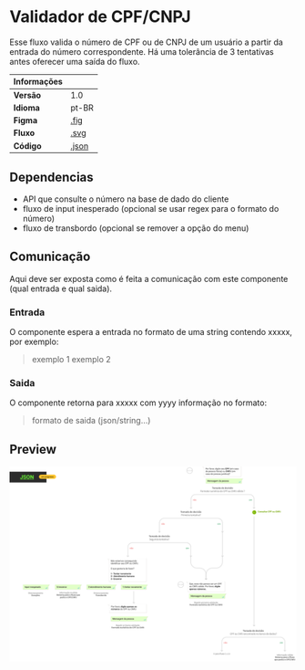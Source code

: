 # Validador de CPF/CNPJ

Esse fluxo valida o número de CPF ou de CNPJ de um usuário a partir da entrada do número correspondente.
Há uma tolerância de 3 tentativas antes oferecer uma saída do fluxo.

| Informações |                                    |
|-------------|------------------------------------|
| **Versão**  | 1.0                                |
| **Idioma**  | pt-BR                              |
| **Figma**   | [.fig](./validador-cpf-cnpj.fig)   |
| **Fluxo**   | [.svg](./validador-cpf-cnpj.svg)   |
| **Código**  | [.json](./validador-cpf-cnpj.json) |

## Dependencias

- API que consulte o número na base de dado do cliente
- fluxo de input inesperado (opcional se usar regex para o formato do número)
- fluxo de transbordo (opcional se remover a opção do menu)

## Comunicação

Aqui deve ser exposta como é feita a comunicação com este componente (qual entrada e qual saida).

### Entrada

O componente espera a entrada no formato de uma string contendo xxxxx, por exemplo:

> exemplo 1
> exemplo 2

### Saida

O componente retorna para xxxxx com yyyy informação no formato:

> formato de saida (json/string...)

## Preview

![fluxo](./validador-cpf-cnpj.svg)
